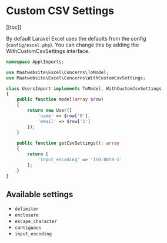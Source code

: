 # Custom CSV Settings

[[toc]]

By default Laravel Excel uses the defaults from the config (`config/excel.php`). You can change this by adding the WithCustomCsvSettings interface.

```php
namespace App\Imports;

use Maatwebsite\Excel\Concerns\ToModel;
use Maatwebsite\Excel\Concerns\WithCustomCsvSettings;

class UsersImport implements ToModel, WithCustomCsvSettings
{
    public function model(array $row)
    {
        return new User([
            'name' => $row['0'],
            'email' => $row['1']
        ]);
    }
    
    public function getCsvSettings(): array
    {
        return [
            'input_encoding' => 'ISO-8859-1'
        ];
    }
}
```

## Available settings

* `delimiter`
* `enclosure`
* `escape_character`
* `contiguous`
* `input_encoding`
